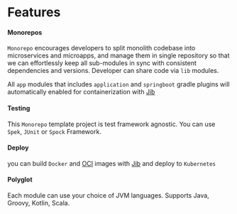 Features
========

#### Monorepos
`Monorepo` encourages developers to split monolith codebase into microservices and microapps, 
and manage them in single repository so that we can effortlessly keep all sub-modules in sync with consistent dependencies and versions.
Developer can share code via `lib` modules. 

All `app` modules that includes `application` and `springboot` gradle plugins will automatically enabled for containerization with [Jib](https://github.com/GoogleContainerTools/jib)

#### Testing 
This `Monorepo` template project is test framework agnostic. You can use `Spek`, `JUnit` or `Spock` Framework.

#### Deploy
you can build `Docker` and [OCI](https://github.com/opencontainers/image-spec) images with [Jib](https://github.com/GoogleContainerTools/jib) and deploy to `Kubernetes` 

#### Polyglot
Each module can use your choice of JVM languages. Supports Java, Groovy, Kotlin, Scala. 

